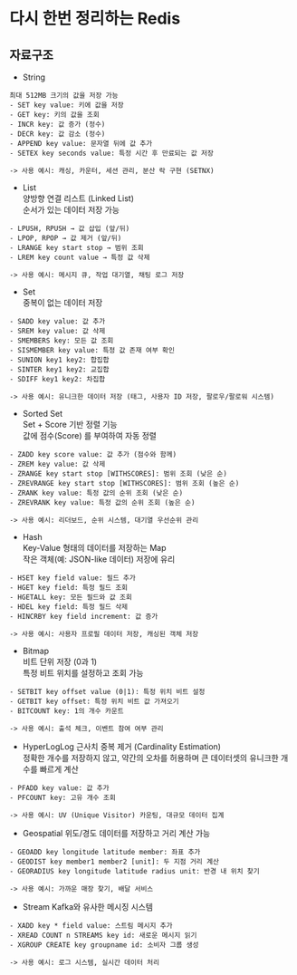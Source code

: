 # 다시 한번 정리하는 Redis  

## 자료구조  
- String
```
최대 512MB 크기의 값을 저장 가능  
- SET key value: 키에 값을 저장  
- GET key: 키의 값을 조회
- INCR key: 값 증가 (정수)
- DECR key: 값 감소 (정수)
- APPEND key value: 문자열 뒤에 값 추가
- SETEX key seconds value: 특정 시간 후 만료되는 값 저장

-> 사용 예시: 캐싱, 카운터, 세션 관리, 분산 락 구현 (SETNX)
```


- List  
양방향 연결 리스트 (Linked List)  
순서가 있는 데이터 저장 가능  
```
- LPUSH, RPUSH → 값 삽입 (앞/뒤)
- LPOP, RPOP → 값 제거 (앞/뒤)
- LRANGE key start stop → 범위 조회
- LREM key count value → 특정 값 삭제

-> 사용 예시: 메시지 큐, 작업 대기열, 채팅 로그 저장
```

- Set  
중복이 없는 데이터 저장  
```
- SADD key value: 값 추가
- SREM key value: 값 삭제
- SMEMBERS key: 모든 값 조회
- SISMEMBER key value: 특정 값 존재 여부 확인
- SUNION key1 key2: 합집합
- SINTER key1 key2: 교집합
- SDIFF key1 key2: 차집합

-> 사용 예시: 유니크한 데이터 저장 (태그, 사용자 ID 저장, 팔로우/팔로워 시스템)
```

- Sorted Set  
Set + Score 기반 정렬 기능  
값에 점수(Score) 를 부여하여 자동 정렬  
```
- ZADD key score value: 값 추가 (점수와 함께)
- ZREM key value: 값 삭제
- ZRANGE key start stop [WITHSCORES]: 범위 조회 (낮은 순)
- ZREVRANGE key start stop [WITHSCORES]: 범위 조회 (높은 순)
- ZRANK key value: 특정 값의 순위 조회 (낮은 순)
- ZREVRANK key value: 특정 값의 순위 조회 (높은 순)

-> 사용 예시: 리더보드, 순위 시스템, 대기열 우선순위 관리
```

- Hash  
Key-Value 형태의 데이터를 저장하는 Map  
작은 객체(예: JSON-like 데이터) 저장에 유리  
```
- HSET key field value: 필드 추가
- HGET key field: 특정 필드 조회
- HGETALL key: 모든 필드와 값 조회
- HDEL key field: 특정 필드 삭제
- HINCRBY key field increment: 값 증가

-> 사용 예시: 사용자 프로필 데이터 저장, 캐싱된 객체 저장
```


- Bitmap  
비트 단위 저장 (0과 1)  
특정 비트 위치를 설정하고 조회 가능  
```
- SETBIT key offset value (0|1): 특정 위치 비트 설정
- GETBIT key offset: 특정 위치 비트 값 가져오기
- BITCOUNT key: 1의 개수 카운트

-> 사용 예시: 출석 체크, 이벤트 참여 여부 관리
```

- HyperLogLog
근사치 중복 제거 (Cardinality Estimation)  
정확한 개수를 저장하지 않고, 약간의 오차를 허용하며 큰 데이터셋의 유니크한 개수를 빠르게 계산
```
- PFADD key value: 값 추가
- PFCOUNT key: 고유 개수 조회

-> 사용 예시: UV (Unique Visitor) 카운팅, 대규모 데이터 집계
```

- Geospatial
위도/경도 데이터를 저장하고 거리 계산 가능
```
- GEOADD key longitude latitude member: 좌표 추가
- GEODIST key member1 member2 [unit]: 두 지점 거리 계산
- GEORADIUS key longitude latitude radius unit: 반경 내 위치 찾기

-> 사용 예시: 가까운 매장 찾기, 배달 서비스
```

- Stream
Kafka와 유사한 메시징 시스템
```
- XADD key * field value: 스트림 메시지 추가
- XREAD COUNT n STREAMS key id: 새로운 메시지 읽기
- XGROUP CREATE key groupname id: 소비자 그룹 생성

-> 사용 예시: 로그 시스템, 실시간 데이터 처리
```






















